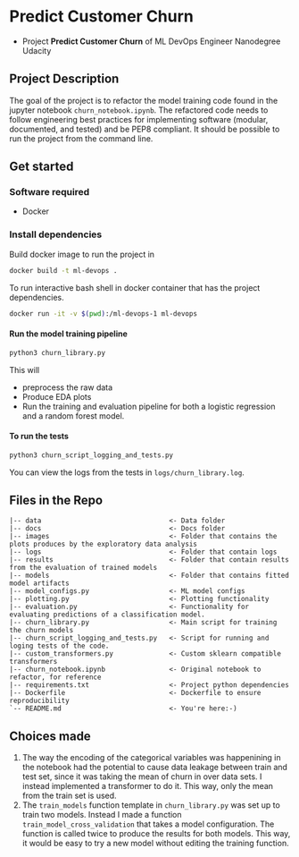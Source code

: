 # Predict Customer Churn

- Project **Predict Customer Churn** of ML DevOps Engineer Nanodegree Udacity

## Project Description
The goal of the project is to refactor the model training code found in the jupyter notebook `churn_notebook.ipynb`.
The refactored code needs to follow engineering best practices for implementing software (modular, documented, and tested) and be PEP8 compliant.
It should be possible to run the project from the command line.

## Get started

### Software required
- Docker

### Install dependencies
Build docker image to run the project in
```bash
docker build -t ml-devops .
```
To run interactive bash shell in docker container that has the project dependencies.
```bash
docker run -it -v $(pwd):/ml-devops-1 ml-devops
```

#### Run the model training pipeline
```bash
python3 churn_library.py 
```
This will 
- preprocess the raw data
- Produce EDA plots
- Run the training and evaluation pipeline for both a logistic regression and a random forest model.

#### To run the tests
```bash
python3 churn_script_logging_and_tests.py 
```
You can view the logs from the tests in `logs/churn_library.log`.

## Files in the Repo
```
|-- data                                <- Data folder
|-- docs                                <- Docs folder
|-- images                              <- Folder that contains the plots produces by the exploratory data analysis
|-- logs                                <- Folder that contain logs
|-- results                             <- Folder that contain results from the evaluation of trained models
|-- models                              <- Folder that contains fitted model artifacts                   
|-- model_configs.py                    <- ML model configs 
|-- plotting.py                         <- Plotting functionality
|-- evaluation.py                       <- Functionality for evaluating predictions of a classification model.
|-- churn_library.py                    <- Main script for training the churn models
|-- churn_script_logging_and_tests.py   <- Script for running and loging tests of the code.   
|-- custom_transformers.py              <- Custom sklearn compatible transformers
|-- churn_notebook.ipynb                <- Original notebook to refactor, for reference
|-- requirements.txt                    <- Project python dependencies
|-- Dockerfile                          <- Dockerfile to ensure reproducibility 
`-- README.md                           <- You're here:-)

```
## Choices made
1. The way  the encoding of the categorical variables was happenining in the notebook had the potential to cause data leakage between train and test set, since it was taking the mean of churn in over data sets. I instead implemented a transformer to do it. This way, only the mean from the train set is used.
2. The `train_models` function template in `churn_library.py` was set up to train two models. Instead I made a function `train_model_cross_validation` that takes a model configuration. The function is called twice to produce the results for both models. This way, it would be easy to try a new model without editing the training function. 


